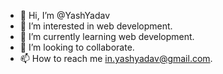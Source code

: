 - 👋 Hi, I’m @YashYadav
- 👀 I’m interested in web development.
- 🌱 I’m currently learning web development.
- 💞️ I’m looking to collaborate. 
- 📫 How to reach me in.yashyadav@gmail.com.

<!---
Yash46yadav/Yash46yadav is a ✨ special ✨ repository because its `README.md` (this file) appears on your GitHub profile.
You can click the Preview link to take a look at your changes.
--->

